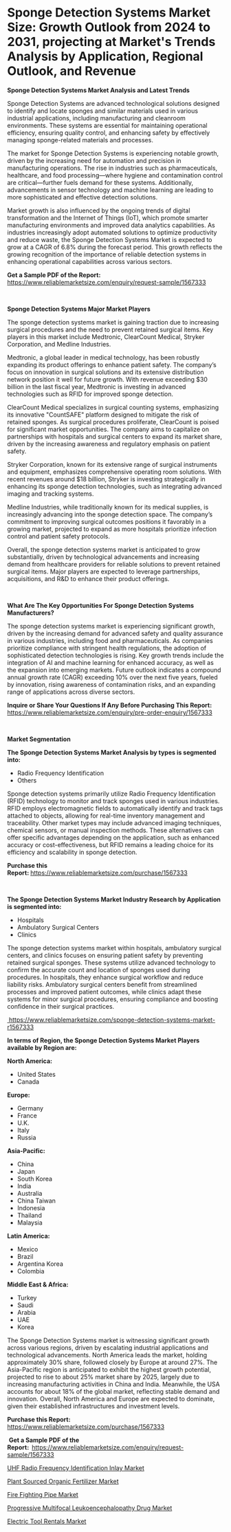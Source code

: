 <p><h1>Sponge Detection Systems Market Size: Growth Outlook from 2024 to 2031, projecting at Market's Trends Analysis by Application, Regional Outlook, and Revenue</h1></p><p><strong>Sponge Detection Systems Market Analysis and Latest Trends</strong></p>
<p><p>Sponge Detection Systems are advanced technological solutions designed to identify and locate sponges and similar materials used in various industrial applications, including manufacturing and cleanroom environments. These systems are essential for maintaining operational efficiency, ensuring quality control, and enhancing safety by effectively managing sponge-related materials and processes.</p><p>The market for Sponge Detection Systems is experiencing notable growth, driven by the increasing need for automation and precision in manufacturing operations. The rise in industries such as pharmaceuticals, healthcare, and food processing—where hygiene and contamination control are critical—further fuels demand for these systems. Additionally, advancements in sensor technology and machine learning are leading to more sophisticated and effective detection solutions.</p><p>Market growth is also influenced by the ongoing trends of digital transformation and the Internet of Things (IoT), which promote smarter manufacturing environments and improved data analytics capabilities. As industries increasingly adopt automated solutions to optimize productivity and reduce waste, the Sponge Detection Systems Market is expected to grow at a CAGR of 6.8% during the forecast period. This growth reflects the growing recognition of the importance of reliable detection systems in enhancing operational capabilities across various sectors.</p></p>
<p><strong>Get a Sample PDF of the Report:&nbsp;</strong> <a href="https://www.reliablemarketsize.com/enquiry/request-sample/1567333">https://www.reliablemarketsize.com/enquiry/request-sample/1567333</a></p>
<p>&nbsp;</p>
<p><strong>Sponge Detection Systems Major Market Players</strong></p>
<p><p>The sponge detection systems market is gaining traction due to increasing surgical procedures and the need to prevent retained surgical items. Key players in this market include Medtronic, ClearCount Medical, Stryker Corporation, and Medline Industries.</p><p>Medtronic, a global leader in medical technology, has been robustly expanding its product offerings to enhance patient safety. The company’s focus on innovation in surgical solutions and its extensive distribution network position it well for future growth. With revenue exceeding $30 billion in the last fiscal year, Medtronic is investing in advanced technologies such as RFID for improved sponge detection.</p><p>ClearCount Medical specializes in surgical counting systems, emphasizing its innovative "CountSAFE" platform designed to mitigate the risk of retained sponges. As surgical procedures proliferate, ClearCount is poised for significant market opportunities. The company aims to capitalize on partnerships with hospitals and surgical centers to expand its market share, driven by the increasing awareness and regulatory emphasis on patient safety.</p><p>Stryker Corporation, known for its extensive range of surgical instruments and equipment, emphasizes comprehensive operating room solutions. With recent revenues around $18 billion, Stryker is investing strategically in enhancing its sponge detection technologies, such as integrating advanced imaging and tracking systems.</p><p>Medline Industries, while traditionally known for its medical supplies, is increasingly advancing into the sponge detection space. The company’s commitment to improving surgical outcomes positions it favorably in a growing market, projected to expand as more hospitals prioritize infection control and patient safety protocols.</p><p>Overall, the sponge detection systems market is anticipated to grow substantially, driven by technological advancements and increasing demand from healthcare providers for reliable solutions to prevent retained surgical items. Major players are expected to leverage partnerships, acquisitions, and R&D to enhance their product offerings.</p></p>
<p>&nbsp;</p>
<p><strong>What Are The Key Opportunities For Sponge Detection Systems Manufacturers?</strong></p>
<p><p>The sponge detection systems market is experiencing significant growth, driven by the increasing demand for advanced safety and quality assurance in various industries, including food and pharmaceuticals. As companies prioritize compliance with stringent health regulations, the adoption of sophisticated detection technologies is rising. Key growth trends include the integration of AI and machine learning for enhanced accuracy, as well as the expansion into emerging markets. Future outlook indicates a compound annual growth rate (CAGR) exceeding 10% over the next five years, fueled by innovation, rising awareness of contamination risks, and an expanding range of applications across diverse sectors.</p></p>
<p><strong>Inquire or Share Your Questions If Any Before Purchasing This Report:</strong> <a href="https://www.reliablemarketsize.com/enquiry/pre-order-enquiry/1567333">https://www.reliablemarketsize.com/enquiry/pre-order-enquiry/1567333</a></p>
<p>&nbsp;</p>
<p><strong>Market Segmentation</strong></p>
<p><strong>The Sponge Detection Systems Market Analysis by types is segmented into:</strong></p>
<p><ul><li>Radio Frequency Identification</li><li>Others</li></ul></p>
<p><p>Sponge detection systems primarily utilize Radio Frequency Identification (RFID) technology to monitor and track sponges used in various industries. RFID employs electromagnetic fields to automatically identify and track tags attached to objects, allowing for real-time inventory management and traceability. Other market types may include advanced imaging techniques, chemical sensors, or manual inspection methods. These alternatives can offer specific advantages depending on the application, such as enhanced accuracy or cost-effectiveness, but RFID remains a leading choice for its efficiency and scalability in sponge detection.</p></p>
<p><strong>Purchase this Report:&nbsp;</strong><a href="https://www.reliablemarketsize.com/purchase/1567333">https://www.reliablemarketsize.com/purchase/1567333</a></p>
<p>&nbsp;</p>
<p><strong>The Sponge Detection Systems Market Industry Research by Application is segmented into:</strong></p>
<p><ul><li>Hospitals</li><li>Ambulatory Surgical Centers</li><li>Clinics</li></ul></p>
<p><p>The sponge detection systems market within hospitals, ambulatory surgical centers, and clinics focuses on ensuring patient safety by preventing retained surgical sponges. These systems utilize advanced technology to confirm the accurate count and location of sponges used during procedures. In hospitals, they enhance surgical workflow and reduce liability risks. Ambulatory surgical centers benefit from streamlined processes and improved patient outcomes, while clinics adapt these systems for minor surgical procedures, ensuring compliance and boosting confidence in their surgical practices.</p></p>
<p><a href="https://www.reliablemarketsize.com/sponge-detection-systems-market-r1567333">&nbsp;https://www.reliablemarketsize.com/sponge-detection-systems-market-r1567333</a></p>
<p><strong>In terms of Region, the Sponge Detection Systems Market Players available by Region are:</strong></p>
<p>
    <p> <strong> North America: </strong>
        <ul>
            <li>United States</li>
            <li>Canada</li>
        </ul>
        </p> 
    <p> <strong> Europe: </strong>
        <ul>
            <li>Germany</li>
            <li>France</li>
            <li>U.K.</li>
            <li>Italy</li>
            <li>Russia</li>
        </ul>
        </p> 
    <p> <strong> Asia-Pacific: </strong>
        <ul>
            <li>China</li>
            <li>Japan</li>
            <li>South Korea</li>
            <li>India</li>
            <li>Australia</li>
            <li>China Taiwan</li>
            <li>Indonesia</li>
            <li>Thailand</li>
            <li>Malaysia</li>
        </ul>
        </p> 
    <p> <strong> Latin America: </strong>
        <ul>
            <li>Mexico</li>
            <li>Brazil</li>
            <li>Argentina Korea</li>
            <li>Colombia</li>
        </ul>
        </p> 
    <p> <strong> Middle East & Africa: </strong>
        <ul>
            <li>Turkey</li>
            <li>Saudi</li>
            <li>Arabia</li>
            <li>UAE</li>
            <li>Korea</li>
        </ul>
    </p>
    </p>
<p><p>The Sponge Detection Systems market is witnessing significant growth across various regions, driven by escalating industrial applications and technological advancements. North America leads the market, holding approximately 30% share, followed closely by Europe at around 27%. The Asia-Pacific region is anticipated to exhibit the highest growth potential, projected to rise to about 25% market share by 2025, largely due to increasing manufacturing activities in China and India. Meanwhile, the USA accounts for about 18% of the global market, reflecting stable demand and innovation. Overall, North America and Europe are expected to dominate, given their established infrastructures and investment levels.</p></p>
<p><strong>Purchase this Report: </strong><a href="https://www.reliablemarketsize.com/purchase/1567333">https://www.reliablemarketsize.com/purchase/1567333</a></p>
<p>&nbsp;<strong>Get a Sample PDF of the Report:&nbsp;&nbsp;</strong><a href="https://www.reliablemarketsize.com/enquiry/request-sample/1567333">https://www.reliablemarketsize.com/enquiry/request-sample/1567333</a></p>
<p><strong></strong></p>
<p><p><a href="https://issuu.com/reportprime-2/docs/uhf-radio-frequency-identification-_0a9ac3ce8c3bd3">UHF Radio Frequency Identification Inlay Market</a></p><p><a href="https://medium.com/@ahmadmann1950/strategic-roadmap-to-success-global-plant-sourced-organic-fertilizer-market-analysis-2024-2031-ed0b25b3f4b3?postPublishedType=repub">Plant Sourced Organic Fertilizer Market</a></p><p><a href="https://www.linkedin.com/pulse/global-fire-fighting-pipe-market-opportunities-forecast-zfpvf?trackingId=jrz9bHLZSZ2F5VwLwxrpIw%3D%3D">Fire Fighting Pipe Market</a></p><p><a href="https://medium.com/@thomaselmes2022/strategic-market-insights-into-the-global-progressive-multifocal-leukoencephalopathy-drug-market-e9b5ee86c7f6?postPublishedType=repub">Progressive Multifocal Leukoencephalopathy Drug Market</a></p><p><a href="https://www.linkedin.com/pulse/market-forecasting-change-global-electric-tool-rentals-dynamics-jljof?trackingId=tcSNrfb8TkSTxVfVEzTwbw%3D%3D">Electric Tool Rentals Market</a></p></p>